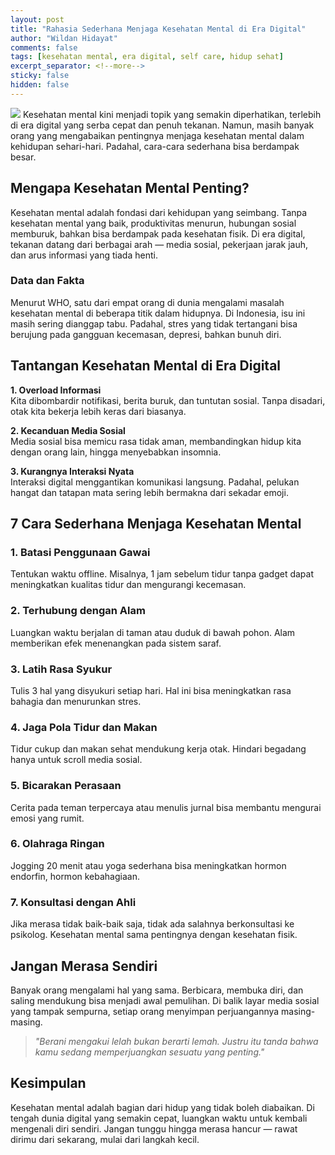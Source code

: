 ```yaml
---
layout: post
title: "Rahasia Sederhana Menjaga Kesehatan Mental di Era Digital"
author: "Wildan Hidayat"
comments: false
tags: [kesehatan mental, era digital, self care, hidup sehat]
excerpt_separator: <!--more-->
sticky: false
hidden: false
---
```


<img src="{{ site.image }}">
Kesehatan mental kini menjadi topik yang semakin diperhatikan, terlebih di era digital yang serba cepat dan penuh tekanan. Namun, masih banyak orang yang mengabaikan pentingnya menjaga kesehatan mental dalam kehidupan sehari-hari. Padahal, cara-cara sederhana bisa berdampak besar.

<!--more-->

## Mengapa Kesehatan Mental Penting?

Kesehatan mental adalah fondasi dari kehidupan yang seimbang. Tanpa kesehatan mental yang baik, produktivitas menurun, hubungan sosial memburuk, bahkan bisa berdampak pada kesehatan fisik. Di era digital, tekanan datang dari berbagai arah — media sosial, pekerjaan jarak jauh, dan arus informasi yang tiada henti.

### Data dan Fakta

Menurut WHO, satu dari empat orang di dunia mengalami masalah kesehatan mental di beberapa titik dalam hidupnya. Di Indonesia, isu ini masih sering dianggap tabu. Padahal, stres yang tidak tertangani bisa berujung pada gangguan kecemasan, depresi, bahkan bunuh diri.

## Tantangan Kesehatan Mental di Era Digital

**1. Overload Informasi**  
Kita dibombardir notifikasi, berita buruk, dan tuntutan sosial. Tanpa disadari, otak kita bekerja lebih keras dari biasanya.

**2. Kecanduan Media Sosial**  
Media sosial bisa memicu rasa tidak aman, membandingkan hidup kita dengan orang lain, hingga menyebabkan insomnia.

**3. Kurangnya Interaksi Nyata**  
Interaksi digital menggantikan komunikasi langsung. Padahal, pelukan hangat dan tatapan mata sering lebih bermakna dari sekadar emoji.

## 7 Cara Sederhana Menjaga Kesehatan Mental

### 1. Batasi Penggunaan Gawai  
Tentukan waktu offline. Misalnya, 1 jam sebelum tidur tanpa gadget dapat meningkatkan kualitas tidur dan mengurangi kecemasan.

### 2. Terhubung dengan Alam  
Luangkan waktu berjalan di taman atau duduk di bawah pohon. Alam memberikan efek menenangkan pada sistem saraf.

### 3. Latih Rasa Syukur  
Tulis 3 hal yang disyukuri setiap hari. Hal ini bisa meningkatkan rasa bahagia dan menurunkan stres.

### 4. Jaga Pola Tidur dan Makan  
Tidur cukup dan makan sehat mendukung kerja otak. Hindari begadang hanya untuk scroll media sosial.

### 5. Bicarakan Perasaan  
Cerita pada teman terpercaya atau menulis jurnal bisa membantu mengurai emosi yang rumit.

### 6. Olahraga Ringan  
Jogging 20 menit atau yoga sederhana bisa meningkatkan hormon endorfin, hormon kebahagiaan.

### 7. Konsultasi dengan Ahli  
Jika merasa tidak baik-baik saja, tidak ada salahnya berkonsultasi ke psikolog. Kesehatan mental sama pentingnya dengan kesehatan fisik.

## Jangan Merasa Sendiri

Banyak orang mengalami hal yang sama. Berbicara, membuka diri, dan saling mendukung bisa menjadi awal pemulihan. Di balik layar media sosial yang tampak sempurna, setiap orang menyimpan perjuangannya masing-masing.

> *"Berani mengakui lelah bukan berarti lemah. Justru itu tanda bahwa kamu sedang memperjuangkan sesuatu yang penting."*

## Kesimpulan

Kesehatan mental adalah bagian dari hidup yang tidak boleh diabaikan. Di tengah dunia digital yang semakin cepat, luangkan waktu untuk kembali mengenali diri sendiri. Jangan tunggu hingga merasa hancur — rawat dirimu dari sekarang, mulai dari langkah kecil.
